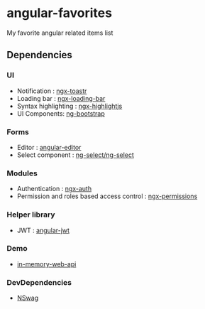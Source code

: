 # angular-favorites
My favorite angular related items list

## Dependencies

### UI

- Notification : [ngx-toastr](https://github.com/scttcper/ngx-toastr)
- Loading bar : [ngx-loading-bar](https://github.com/aitboudad/ngx-loading-bar)
- Syntax highlighting : [ngx-highlightjs](https://github.com/murhafsousli/ngx-highlightjs)
- UI Components: [ng-bootstrap](https://github.com/ng-bootstrap/ng-bootstrap)

### Forms

- Editor : [angular-editor](https://github.com/kolkov/angular-editor)
- Select component : [ng-select/ng-select](https://github.com/ng-select/ng-select)

### Modules

- Authentication : [ngx-auth](https://github.com/serhiisol/ngx-auth)
- Permission and roles based access control : [ngx-permissions](https://github.com/AlexKhymenko/ngx-permissions)

### Helper library

-  JWT : [angular-jwt](https://github.com/auth0/angular2-jwt)

### Demo

- [in-memory-web-api](https://github.com/angular/in-memory-web-api)

### DevDependencies

- [NSwag](https://github.com/RSuter/NSwag)
